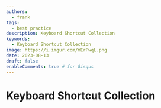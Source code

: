 ```yaml
---
authors:
  - frank
tags:
  - best practice
description: Keyboard Shortcut Collection
keywords:
  - Keyboard Shortcut Collection
image: https://i.imgur.com/mErPwqL.png
date: 2023-08-13
draft: false
enableComments: true # for Gisqus
---
```


# Keyboard Shortcut Collection

[](https://code.visualstudio.com/shortcuts/keyboard-shortcuts-macos.pdf)
